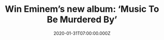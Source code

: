 ---
campaign-uuid: "c-7d788f08-ff1c-4601-809e-d8a08ceea5a9"
type: "Competition"
category: "Music"
date: "2020-01-31T07:00:00.000Z"
end-date: "2020-03-01T23:59:00.000Z"
disable-form: false
is_promoted: false
has_entry_page: true
title: "Win Eminem’s new album: ‘Music To Be Murdered By’"
competition-description: "<p>Eminem is back and better than ever. He returns with\
  \ an album title that pays homage to Alfred Hitchcock. We have managed to get our\
  \ hands on one copy of his album to give away to one lucky member.</p>\n<p>Do you\
  \ want it? Click below for a chance to win it.</p>\n"
hero-header: "Win Eminem’s new album: ‘Music To Be Murdered By’"
terms-confirmation: "N/A"
banner-img: "https://assets.expresslyapp.com/asset-e6190e5a-e635-4afa-bca9-32d1efbcd505.jpg"
logo-left-href: "aaa.nme.com"
logo-left-image: "https://assets.expresslyapp.com/asset-e4919e15-e018-4a61-b1f6-bd88a4ec7d46.jpg"
logo-left-title: "NME AAA"
bg-image-hero: "https://assets.expresslyapp.com/asset-54b00a70-dd58-47e5-9e4d-c865d20ca2d7.jpg"
bg-image-first: "https://assets.expresslyapp.com/asset-196a33c1-976e-4443-a3da-4283c48945f5.jpg"
section1-content: "<p>Eminem returns with an album title that pays homage to Alfred\
  \ Hitchcock. An album you won’t want to miss. Featuring amazing collaborations such\
  \ as Ed Sheeran, Skylar Grey, Joell Ortiz, Don Toliver… and many more.</p>\n<p>Enter\
  \ below for a chance to take it home with you.</p>\n<p>Good luck!</p>\n"
entry-title: "Win Eminem’s new album: ‘Music To Be Murdered By’"
entry-content: "<p>Enter the draw to win Eminem’s new album: ‘Music To Be Murdered\
  \ By’ by completing the form below before 23:59 on the 1st of March 2020.</p>\n"
has-winner: false
prize-description: "Eminem’s new album: ‘Music To Be Murdered By’"
special-conditions: "Multiple entries are allowed up to one every day.\r\n\r\nThis\
  \ competition is also available on: https://club.expressly.io/competitions/eminem-music-to-be-murdered-by-cd"
country-restrictions:
- "GB"
---